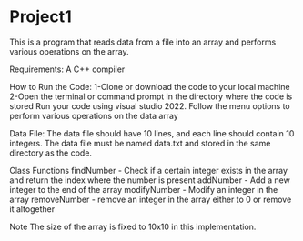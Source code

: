 # Project1

This is a program that reads data from a file into an array and performs various operations on the array.

Requirements:
A C++ compiler

How to Run the Code:
1-Clone or download the code to your local machine
2-Open the terminal or command prompt in the directory where the code is stored
Run your code using visual studio 2022.
Follow the menu options to perform various operations on the data array

Data File:
The data file should have 10 lines, and each line should contain 10 integers. The data file must be named data.txt and stored in the same directory as the code.

Class Functions
findNumber - Check if a certain integer exists in the array and return the index where the number is present
addNumber - Add a new integer to the end of the array
modifyNumber - Modify an integer in the array 
removeNumber - remove an integer in the array either to 0 or remove it altogether

Note
The size of the array is fixed to 10x10 in this implementation.
